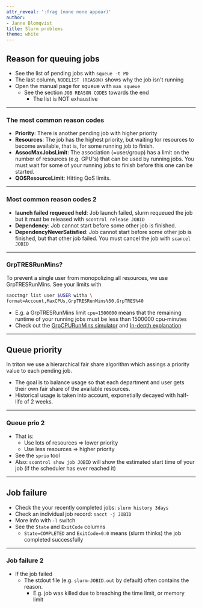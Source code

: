 ```yaml
---
attr_reveal: ':frag (none none appear)'
author:
- Janne Blomqvist
title: Slurm problems
theme: white
---
```



## Reason for queuing jobs

-   See the list of pending jobs with `squeue -t PD`
-   The last column, `NODELIST (REASON)` shows why the job isn't running
-   Open the manual page for squeue with `man squeue`
    -   See the section `JOB REASON CODES` towards the end
        -   The list is NOT exhaustive

---

### The most common reason codes

-   **Priority**: There is another pending job with higher priority
-   **Resources**: The job has the highest priority, but waiting for
    resources to become available, that is, for some running job to
    finish.
-   **AssocMaxJobsLimit**: The association (=user/group) has a limit on
    the number of resources (e.g. GPU's) that can be used by running
    jobs. You must wait for some of your running jobs to finish before
    this one can be started.
-   **QOSResourceLimit**: Hitting QoS limits.

---

### Most common reason codes 2

-   **launch failed requeued held**: Job launch failed, slurm requeued
    the job but it must be released with `scontrol release JOBID`
-   **Dependency**: Job cannot start before some other job is finished.
-   **DependencyNeverSatisfied**: Job cannot start before some other job
    is finished, but that other job failed. You must cancel the job with
    `scancel JOBID`

---

### GrpTRESRunMins?

To prevent a single user from monopolizing all resources, we use
GrpTRESRunMins. See your limits with 

```bash
sacctmgr list user $USER witha \
format=Account,MaxCPUs,GrpTRESRunMins%50,GrpTRES%40
```

-   E.g. a GrpTRESRunMins limit `cpu=1500000` means that the remaining
    runtime of your running jobs must be less than 1500000 cpu-minutes
-   Check out the [GrpCPURunMins
    simulator](https://marylou.byu.edu/simulation/grpcpurunmins.php) and
    [In-depth
    explanation](http://tech.ryancox.net/2014/04/scheduler-limit-remaining-cputime-per.html)

---

## Queue priority

In triton we use a hierarchical fair share algorithm which assings a
priority value to each pending job.

-   The goal is to balance usage so that each department and user gets
    their own fair share of the available resources.
-   Historical usage is taken into account, exponetially decayed with
    half-life of 2 weeks.
    
---

### Queue prio 2

-   That is:
    -   Use lots of resources =&gt; lower priority
    -   Use less resources =&gt; higher priority
-   See the `sprio` tool
- Also: `scontrol show job JOBID` will show the estimated start time
  of your job (if the scheduler has ever reached it)

---

## Job failure

-   Check the your recently completed jobs: `slurm history 3days`
-   Check an individual job record: `sacct -j JOBID`
-   More info with `-l` switch
-   See the `State` and `ExitCode` columns
    -   `State=COMPLETED` and `ExitCode=0:0` means (slurm thinks) the
        job completed successfully

---

### Job failure 2

-   If the job failed
    -   The stdout file (e.g. `slurm-JOBID.out` by default) often
        contains the reason.
        -   E.g. job was killed due to breaching the time limit, or
            memory limit

